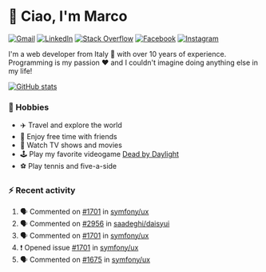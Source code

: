 # 👋 Ciao, I'm Marco

[![Gmail](https://img.shields.io/badge/Gmail-%23BB001B?style=flat-square&logo=gmail&logoColor=white)](mailto:gremo1982@gmail.com)
[![LinkedIn](https://img.shields.io/badge/LinkedIn-%230e76a8?style=flat-square&logo=linkedin)](https://www.linkedin.com/in/marco-polichetti)
[![Stack Overflow](https://img.shields.io/stackexchange/stackoverflow/r/220180?style=flat&logo=stackoverflow&label=Stack%20Overflow&color=%23F47F24)](https://stackoverflow.com/users/220180)
[![Facebook](https://img.shields.io/badge/-Facebook-%234267B2?style=flat-square&logo=facebook&logoColor=white)](https://www.facebook.com/marco.poliketti)
[![Instagram](https://img.shields.io/badge/-Instagram-%23C13584?style=flat-square&logo=instagram&logoColor=white)](https://www.instagram.com/marco.gremo)

I'm a web developer from Italy 🍕 with over 10 years of experience. Programming is my passion ❤️ and I couldn't imagine doing anything else in my life!

[![GitHub stats](https://github-readme-stats.vercel.app/api?username=gremo&show_icons=true&rank_icon=github&theme=transparent)](https://github.com/anuraghazra/github-readme-stats)

### 📅 Hobbies

- ✈️ Travel and explore the world
- 🍻 Enjoy free time with friends
- 🎥 Watch TV shows and movies
- 🕹️ Play my favorite videogame [Dead by Daylight](https://deadbydaylight.com)
- ⚽ Play tennis and five-a-side

### ⚡ Recent activity

<!--START_SECTION:activity-->
1. 🗣 Commented on [#1701](https://github.com/symfony/ux/issues/1701#issuecomment-2043862174) in [symfony/ux](https://github.com/symfony/ux)
2. 🗣 Commented on [#2956](https://github.com/saadeghi/daisyui/pull/2956#issuecomment-2043840868) in [saadeghi/daisyui](https://github.com/saadeghi/daisyui)
3. 🗣 Commented on [#1701](https://github.com/symfony/ux/issues/1701#issuecomment-2043770850) in [symfony/ux](https://github.com/symfony/ux)
4. ❗ Opened issue [#1701](https://github.com/symfony/ux/issues/1701) in [symfony/ux](https://github.com/symfony/ux)
5. 🗣 Commented on [#1675](https://github.com/symfony/ux/issues/1675#issuecomment-2034277496) in [symfony/ux](https://github.com/symfony/ux)
<!--END_SECTION:activity-->
